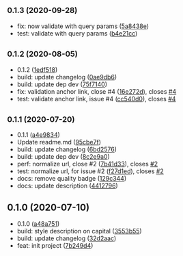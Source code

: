 ## <small>0.1.3 (2020-09-28)</small>

* fix: now validate with query params ([5a8438e](https://github.com/Scrum/remark-lint-double-link/commit/5a8438e))
* test: validate with query params ([b4e21cc](https://github.com/Scrum/remark-lint-double-link/commit/b4e21cc))



## <small>0.1.2 (2020-08-05)</small>

* 0.1.2 ([1edf518](https://github.com/Scrum/remark-lint-double-link/commit/1edf518))
* build: update changelog ([0ae9db6](https://github.com/Scrum/remark-lint-double-link/commit/0ae9db6))
* build: update dep dev ([75f7140](https://github.com/Scrum/remark-lint-double-link/commit/75f7140))
* fix: validation anchor link, close #4 ([16e272d](https://github.com/Scrum/remark-lint-double-link/commit/16e272d)), closes [#4](https://github.com/Scrum/remark-lint-double-link/issues/4)
* test: validate anchor link, issue #4 ([cc540d0](https://github.com/Scrum/remark-lint-double-link/commit/cc540d0)), closes [#4](https://github.com/Scrum/remark-lint-double-link/issues/4)



## <small>0.1.1 (2020-07-20)</small>

* 0.1.1 ([a4e9834](https://github.com/Scrum/remark-lint-double-link/commit/a4e9834))
* Update readme.md ([95cbe7f](https://github.com/Scrum/remark-lint-double-link/commit/95cbe7f))
* build: update changelog ([6bd2576](https://github.com/Scrum/remark-lint-double-link/commit/6bd2576))
* build: update dep dev ([8c2e9a0](https://github.com/Scrum/remark-lint-double-link/commit/8c2e9a0))
* perf: normalize url, close #2 ([7b41d33](https://github.com/Scrum/remark-lint-double-link/commit/7b41d33)), closes [#2](https://github.com/Scrum/remark-lint-double-link/issues/2)
* test: normalize url, for issue #2 ([f27d1ed](https://github.com/Scrum/remark-lint-double-link/commit/f27d1ed)), closes [#2](https://github.com/Scrum/remark-lint-double-link/issues/2)
* docs: remove quality badge ([129c344](https://github.com/Scrum/remark-lint-double-link/commit/129c344))
* docs: update description ([4412796](https://github.com/Scrum/remark-lint-double-link/commit/4412796))



## 0.1.0 (2020-07-10)

* 0.1.0 ([a48a751](https://github.com/Scrum/remark-lint-double-link/commit/a48a751))
* build: style description on capital ([3553b55](https://github.com/Scrum/remark-lint-double-link/commit/3553b55))
* build: update changelog ([32d2aac](https://github.com/Scrum/remark-lint-double-link/commit/32d2aac))
* feat: init project ([7b249d4](https://github.com/Scrum/remark-lint-double-link/commit/7b249d4))



